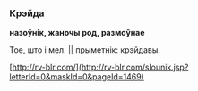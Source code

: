 ### Крэйда
**назоўнік, жаночы род, размоўнае**

Тое, што і мел. || прыметнік: крэйдавы.

<a rel="author">[http://rv-blr.com/](http://rv-blr.com/slounik.jsp?letterId=0&maskId=0&pageId=1469)</a>
